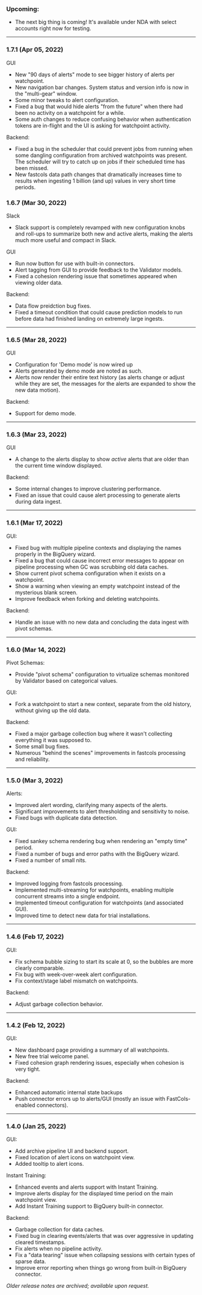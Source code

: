 ### Upcoming:
* The next big thing is coming! It's available under NDA with select accounts right now for testing.
___

### 1.7.1 (Apr 05, 2022)
GUI
 * New "90 days of alerts" mode to see bigger history of alerts per watchpoint.
 * New navigation bar changes. System status and version info is now in the "multi-gear" window.
 * Some minor tweaks to alert configuration.
 * Fixed a bug that would hide alerts "from the future" when there had been no activity on a watchpoint for a while.
 * Some auth changes to reduce confusing behavior when authentication tokens are in-flight and the UI is asking for watchpoint activity.

Backend:
 * Fixed a bug in the scheduler that could prevent jobs from running when some dangling configuration from archived watchpoints was present. The scheduler will try to catch up on jobs if their scheduled time has been missed.
 * New fastcols data path changes that dramatically increases time to results when ingesting 1 billion (and up) values in very short time periods.

### 1.6.7 (Mar 30, 2022)
Slack
 * Slack support is completely revamped with new configuration knobs and roll-ups to summarize both new and active alerts, making the alerts much more useful and compact in Slack.

GUI
 * Run now button for use with built-in connectors.
 * Alert tagging from GUI to provide feedback to the Validator models.
 * Fixed a cohesion rendering issue that sometimes appeared when viewing older data.

Backend:
 * Data flow preidction bug fixes.
 * Fixed a timeout condition that could cause prediction models to run before data had finished landing on extremely large ingests.
___

### 1.6.5 (Mar 28, 2022)
GUI
 * Configuration for 'Demo mode' is now wired up
 * Alerts generated by demo mode are noted as such.
 * Alerts now render their entire text history (as alerts change or adjust while they are set, the messages for the alerts are expanded to show the new data motion).

Backend:
 * Support for demo mode.
___

### 1.6.3 (Mar 23, 2022)
GUI
 * A change to the alerts display to show _active_ alerts that are older than the current time window displayed.

Backend:
 * Some internal changes to improve clustering performance.
 * Fixed an issue that could cause alert processing to generate alerts during data ingest.
___

### 1.6.1 (Mar 17, 2022)
GUI:
 * Fixed bug with multiple pipeline contexts and displaying the names properly in the BigQuery wizard.
 * Fixed a bug that could cause incorrect error messages to appear on pipeline processing when GC was scrubbing old data caches.
 * Show current pivot schema configuration when it exists on a watchpoint.
 * Show a warning when viewing an empty watchpoint instead of the mysterious blank screen.
 * Improve feedback when forking and deleting watchpoints.

Backend:
 * Handle an issue with no new data and concluding the data ingest with pivot schemas.
___

### 1.6.0 (Mar 14, 2022)
Pivot Schemas:
 * Provide "pivot schema" configuration to virtualize schemas monitored by Validator based on categorical values.

GUI:
 * Fork a watchpoint to start a new context, separate from the old history, without giving up the old data.

Backend:
 * Fixed a major garbage collection bug where it wasn't collecting everything it was supposed to.
 * Some small bug fixes.
 * Numerous "behind the scenes" improvements in fastcols processing and reliability.

___

### 1.5.0 (Mar 3, 2022)
Alerts:
* Improved alert wording, clarifying many aspects of the alerts.
* Significant improvements to alert thresholding and sensitivity to noise.
* Fixed bugs with duplicate data detection.

GUI:
* Fixed sankey schema rendering bug when rendering an "empty time" period.
* Fixed a number of bugs and error paths with the BigQuery wizard.
* Fixed a number of small nits.

Backend:
* Improved logging from fastcols processing.
* Implemented multi-streaming for watchpoints, enabling multiple concurrent streams into a single endpoint.
* Implemented timeout configuration for watchpoints (and associated GUI).
* Improved time to detect new data for trial installations.
___

### 1.4.6 (Feb 17, 2022)
GUI:
* Fix schema bubble sizing to start its scale at 0, so the bubbles are more clearly comparable.
* Fix bug with week-over-week alert configuration.
* Fix context/stage label mismatch on watchpoints.

Backend:
* Adjust garbage collection behavior.
___

### 1.4.2 (Feb 12, 2022)
GUI:
* New dashboard page providing a summary of all watchpoints.
* New free trial welcome panel.
* Fixed cohesion graph rendering issues, especially when cohesion is very tight.

Backend:
* Enhanced automatic internal state backups
* Push connector errors up to alerts/GUI (mostly an issue with FastCols-enabled connectors).
___

### 1.4.0 (Jan 25, 2022)
GUI:
* Add archive pipeline UI and backend support.
* Fixed location of alert icons on watchpoint view.
* Added tooltip to alert icons.

Instant Training:
* Enhanced events and alerts support with Instant Training.
* Improve alerts display for the displayed time period on the main watchpoint view.
* Add Instant Training support to BigQuery built-in connector.

Backend:
* Garbage collection for data caches.
* Fixed bug in clearing events/alerts that was over aggressive in updating cleared timestamps.
* Fix alerts when no pipeline activity.
* Fix a "data tearing" issue when collapsing sessions with certain types of sparse data.
* Improve error reporting when things go wrong from built-in BigQuery connector.


_Older release notes are archived; available upon request._
